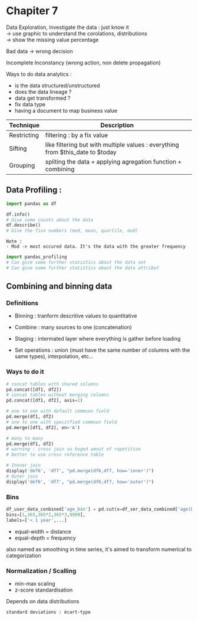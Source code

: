 # Chapiter 7

Data Exploration, investigate the data : just know it\
-> use graphic to understand the corolations, distributions\
-> show the missing value percentage

Bad data -> wrong decision

Incomplete
Inconstancy (wrong action, non delete propagation)

Ways to do data analytics :
- is the data structured/unstructured
- does the data lineage ?
- data get transformed ?
- fix data type
- having a document to map business value

|Technique|Description|
|-|-|
|Restricting|filtering : by a fix value|
|Sifting|like filtering but with multiple values : everything from $this_date to $today|
Grouping|spliting the data + applying agregation function + combining|

## Data Profiling :

````python
import pandas as df

df.info()
# Give some counts about the data
df.describe()
# Give the five numbers (med, mean, quartile, mod)
````

````
Note :
- Mod -> most occured data. It's the data with the greater frequency
````

````python
import pandas_profiling
# Can give some further statistics about the data set
# Can give some further statistics about the data attribut
````

## Combining and binning data 

### Definitions 
- Binning : tranform descritive values to quantitative
- Combine : many sources to one (concatenation) 

- Staging : intermated layer where everything is gather before loading

- Set operations : union (must have the same number of columns with the same types), interpolation, etc...

### Ways to do it

````python
# concat tables with shared columns
pd.concat([df1, df2])
# concat tables without merging columns
pd.concat([df1, df2], axis=1)
````

````python
# one to one with default commuon field
pd.merge(df1, df2)
# one to one with specitfied commuon field
pd.merge([df1, df2], on='A')
````

````python
# many to many 
pd.merge(df1, df2)
# warning : cross join so huged amout of repetition
# better to use cross reference table
````

````python
# Innner join
display('def6', 'df7', "pd.merge(df6,df7, how='inner')")
# Outer join
display('def6', 'df7', "pd.merge(df6,df7, how='outer')")
````
### Bins

````python
df_user_data_conbined['age_bin'] = pd.cut(x=df_ser_data_combined['age(D)'],
bins=[1,365,365*2,365*3,9999],
labels=['< 1 year',...]
````

- equal-width = distance
- equal-depth = frequency

also named as smoothing in time series, it's aimed to transform numerical to categorization

### Normalization / Scalling

- min-max scaling
- z-score standardisation

Depends on data distributions

````
standard deviations : écart-type
````


